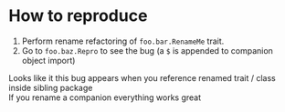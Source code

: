 # How to reproduce
1. Perform rename refactoring of `foo.bar.RenameMe` trait.
2. Go to `foo.baz.Repro` to see the bug (a `$` is appended to companion object import)

Looks like it this bug appears when you reference renamed trait / class inside sibling package  
If you rename a companion everything works great
